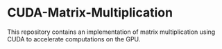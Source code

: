 # CUDA-Matrix-Multiplication
This repository contains an implementation of matrix multiplication using CUDA to accelerate computations on the GPU.
